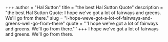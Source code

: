 +++
author = "Hal Sutton"
title = "the best Hal Sutton Quote"
description = "the best Hal Sutton Quote: I hope we've got a lot of fairways and greens. We'll go from there."
slug = "i-hope-weve-got-a-lot-of-fairways-and-greens-well-go-from-there"
quote = '''I hope we've got a lot of fairways and greens. We'll go from there.'''
+++
I hope we've got a lot of fairways and greens. We'll go from there.
